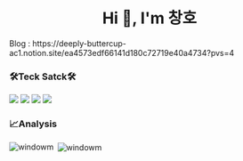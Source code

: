 <h1 align="center">Hi 👋, I'm 창호</h1>

<p> Blog : https://deeply-buttercup-ac1.notion.site/ea4573edf66141d180c72719e40a4734?pvs=4 </p>

<h3 align="left">🛠Teck Satck🛠</h3>

<div>
  <img src="https://img.shields.io/badge/JAVA-007396?style=for-the-badge&logo=java&logoColor=white">
  <img src="https://img.shields.io/badge/MySQL-4479A1?style=for-the-badge&logo=MySQL&logoColor=white">
  <img src="https://img.shields.io/badge/SPRING-6DB33F?style=for-the-badge&logo=Spring&logoColor=white"/>
  <img src="https://img.shields.io/badge/SPRINGBOOT-6DB33F?style=for-the-badge&logo=SpringBoot&logoColor=white"/>
</div>

<h3>📈Analysis</h3>
<p><img align="left" src="https://github-readme-stats.vercel.app/api/top-langs?username=windowm&show_icons=true&locale=en&layout=compact" alt="windowm" /></p>

<p>&nbsp;<img align="center" src="https://github-readme-stats.vercel.app/api?username=windowm&show_icons=true&locale=en" alt="windowm" /></p>
